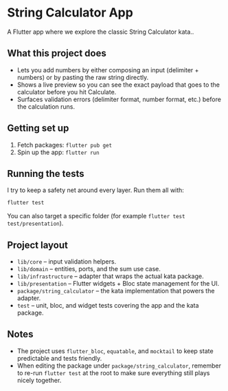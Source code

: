 # String Calculator App

A Flutter app where we explore the classic String Calculator kata..

## What this project does

- Lets you add numbers by either composing an input (delimiter + numbers) or by pasting the raw string directly.
- Shows a live preview so you can see the exact payload that goes to the calculator before you hit Calculate.
- Surfaces validation errors (delimiter format, number format, etc.) before the calculation runs.

## Getting set up

1. Fetch packages: `flutter pub get`
2. Spin up the app: `flutter run`

## Running the tests

I try to keep a safety net around every layer. Run them all with:

```bash
flutter test
```

You can also target a specific folder (for example `flutter test test/presentation`).

## Project layout

- `lib/core` – input validation helpers.
- `lib/domain` – entities, ports, and the sum use case.
- `lib/infrastructure` – adapter that wraps the actual kata package.
- `lib/presentation` – Flutter widgets + Bloc state management for the UI.
- `package/string_calculator` – the kata implementation that powers the adapter.
- `test` – unit, bloc, and widget tests covering the app and the kata package.

## Notes

- The project uses `flutter_bloc`, `equatable`, and `mocktail` to keep state predictable and tests friendly.
- When editing the package under `package/string_calculator`, remember to re-run `flutter test` at the root to make sure everything still plays nicely together.

